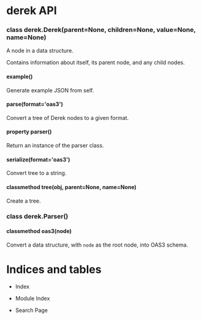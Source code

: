 # derek API


### class derek.Derek(parent=None, children=None, value=None, name=None)
A node in a data structure.

Contains information about itself, its parent node, and any child nodes.


#### example()
Generate example JSON from self.


#### parse(format='oas3')
Convert a tree of Derek nodes to a given format.


#### property parser()
Return an instance of the parser class.


#### serialize(format='oas3')
Convert tree to a string.


#### classmethod tree(obj, parent=None, name=None)
Create a tree.


### class derek.Parser()

#### classmethod oas3(node)
Convert a data structure, with `node` as the root node,
into OAS3 schema.

# Indices and tables


* Index


* Module Index


* Search Page
